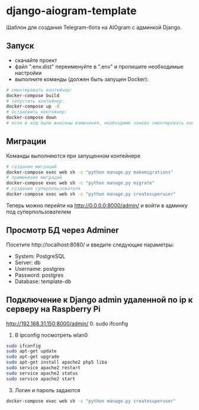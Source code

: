 # django-aiogram-template

Шаблон для создания Telegram-бота на AIOgram с админкой Django.


## Запуск
- скачайте проект
- файл ".env.dist" переименуйте в ".env" и пропишите необходимые настройки
- выполните команды (должен быть запущен Docker):
```bash
# смонтировать контейнер:
docker-compose build
# запустить контейнер:
docker-compose up -d
# остановить контейнер:
docker-compose down
# если в код были внесены изменения, необходимо заново смонтировать контейнер
```


## Миграции
Команды выполняются при запущенном контейнере
```bash
# создание миграций
docker-compose exec web sh -c "python manage.py makemigrations"
# применение миграций
docker-compose exec web sh -c "python manage.py migrate"
# создание суперпользователя
docker-compose exec web sh -c "python manage.py createsuperuser"
```

Теперь можно перейти на http://0.0.0.0:8000/admin/ и войти в админку под суперпользователем

## Просмотр БД через Adminer
Посетите http://localhost:8080/ и введите следующие параметры:
- System: PostgreSQL
- Server: db
- Username: postgres
- Password: postgres
- Database: template-db

## Подключение к Django admin удаленной по ip к серверу на Raspberry Pi
http://192.168.31.150:8000/admin/
0. sudo ifconfig
1. В ipconfig посмотреть wlan0

```bash
sudo ifconfig
sudo apt-get update
sudo apt-get upgrade
sudo apt-get install apache2 php5 liba
sudo service apache2 restart
sudo service apache2 status
sudo service apache2 start

```
3. Логин и пароль задаются 

```bash
docker-compose exec web sh -c "python manage.py createsuperuser"
```